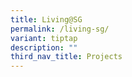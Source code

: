 ```yaml
---
title: Living@SG
permalink: /living-sg/
variant: tiptap
description: ""
third_nav_title: Projects
---
```

